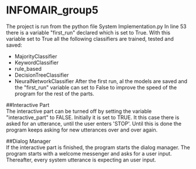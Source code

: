 # INFOMAIR_group5

The project is run from the python file System Implementation.py
In line 53 there is a variable "first_run" declared which is set to True. With this variable set to True
all the following classifiers are trained, tested and saved:
- MajorityClassifier
- KeywordClassifier
- rule_based
- DecisionTreeClassifier
- NeuralNetworkClassifier
After the first run, al the models are saved and the "first_run" variable can set to False to improve 
the speed of the program for the rest of the parts.

##Interactive Part\
The interactive part can be turned off by setting the variable 
"interactive_part" to FALSE. Initially it is set to TRUE. It this case there is asked for an utterance, 
until the user enters 'STOP'. Until this is done the program keeps asking for new utterances over and over again.

##Dialog Manager\
If the interactive part is finished, the program starts the dialog manager. The program starts with a welcome 
messenger and asks for a user input. Thereafter, every system utterance is expecting an user input. 
